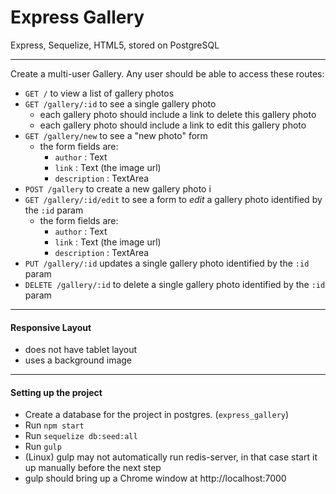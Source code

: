 Express Gallery
===============

Express, Sequelize, HTML5, stored on PostgreSQL

---

Create a multi-user Gallery.
Any user should be able to access these routes:

- `GET /` to view a list of gallery photos
- `GET /gallery/:id` to see a single gallery photo
  - each gallery photo should include a link to delete this gallery photo
  - each gallery photo should include a link to edit this gallery photo
- `GET /gallery/new` to see a "new photo" form
  - the form fields are:
    - `author` : Text
    - `link` : Text (the image url)
    - `description` : TextArea
- `POST /gallery` to create a new gallery photo i
- `GET /gallery/:id/edit` to see a form to *edit* a gallery photo identified by the `:id` param
  - the form fields are:
    - `author` : Text
    - `link` : Text (the image url)
    - `description` : TextArea
- `PUT /gallery/:id` updates a single gallery photo identified by the `:id` param
- `DELETE /gallery/:id` to delete a single gallery photo identified by the `:id` param

---

#### Responsive Layout

- does not have tablet layout
- uses a background image

---

#### Setting up the project

- Create a database for the project in postgres. (`express_gallery`)
- Run `npm start`
- Run `sequelize db:seed:all`
- Run `gulp`
- (Linux) gulp may not automatically run redis-server, in that case start it up manually before the next step
- gulp should bring up a Chrome window at http://localhost:7000